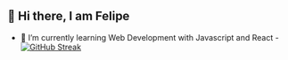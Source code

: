 ## 👋 Hi there, I am Felipe
- 🌱 I’m currently learning Web Development with Javascript and React -
[![GitHub Streak](https://streak-stats.demolab.com?user=felipecoste&theme=vue-dark)]([https://git.io/streak-stats](https://streak-stats.demolab.com/?user=felipecoste&theme=vue-dark))
<!--
**felipecoste/felipecoste** is a ✨ _special_ ✨ repository because its `README.md` (this file) appears on your GitHub profile.

Here are some ideas to get you started:

- 🔭 I’m currently working on ...
- 🌱 I’m currently learning ...
- 👯 I’m looking to collaborate on ...
- 🤔 I’m looking for help with ...
- 💬 Ask me about ...
- 📫 How to reach me: ...
- 😄 Pronouns: ...
- ⚡ Fun fact: ...
-->
